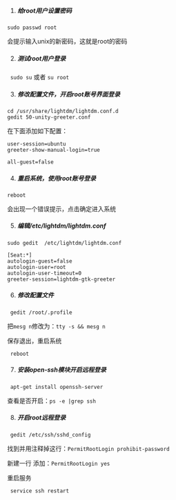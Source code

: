 1. ##### 给root用户设置密码

  ```shell
sudo passwd root
  ```

会提示输入unix的新密码，这就是root的密码



2. ##### 测试root用户登录

` sudo su`  或者 `su root`



3. ##### 修改配置文件，开启root账号界面登录

```shell
cd /usr/share/lightdm/lightdm.conf.d
gedit 50-unity-greeter.conf
```

在下面添加如下配置：

```shell
user-session=ubuntu
greeter-show-manual-login=true

all-guest=false
```



4. ##### 重启系统，使用root账号登录

```shell
reboot
```

会出现一个错误提示，点击确定进入系统



5. ##### 编辑/etc/lightdm/lightdm.conf

```shell
sudo gedit  /etc/lightdm/lightdm.conf
```

```shell
[Seat:*]
autologin-guest=false
autologin-user=root
autologin-user-timeout=0
greeter-session=lightdm-gtk-greeter 
```



6. ##### 修改配置文件

```shell
 gedit /root/.profile
```

把`mesg n`修改为：`tty -s && mesg n`

保存退出，重启系统

```shell
 reboot
```



7. ##### 安装open-ssh模块开启远程登录

```shell
 apt-get install openssh-server
```

查看是否开启：`ps -e |grep ssh`



8. ##### 开启root远程登录

```shell
 gedit /etc/ssh/sshd_config
```


找到并用注释掉这行：`PermitRootLogin prohibit-password`

新建一行 添加：`PermitRootLogin yes`

重启服务

```shell
 service ssh restart
```

